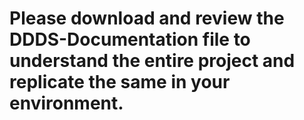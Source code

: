 # Please download and review the DDDS-Documentation file to understand the entire project and replicate the same in your environment.
